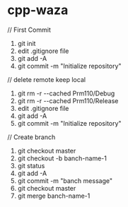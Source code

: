 # cpp-waza
// First Commit
1. git init
2. edit .gitignore file
3. git add -A
4. git commit -m "Initialize repository"

// delete remote keep local
1. git rm -r --cached Prm110/Debug
2. git rm -r --cached Prm110/Release
3. edit .gitignore file
4. git add -A
5. git commit -m "Initialize repository"

// Create branch
1. git checkout master
2. git checkout -b banch-name-1
3. git status
4. git add -A
5. git commit -m "banch message"
6. git checkout master
7. git merge banch-name-1
